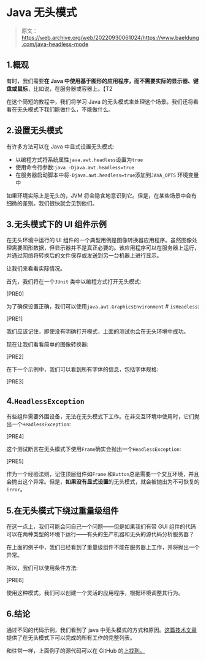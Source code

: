 # Java 无头模式

> 原文：<https://web.archive.org/web/20220930061024/https://www.baeldung.com/java-headless-mode>

## 1.概观

有时，我们需要**在 Java 中使用基于图形的应用程序，而不需要实际的显示器、键盘或鼠标**，比如说，在服务器或容器上。【T2

在这个简短的教程中，我们将学习 Java 的无头模式来处理这个场景。我们还将看看在无头模式下我们能做什么，不能做什么。

## 2.设置无头模式

有许多方法可以在 Java 中显式设置无头模式:

*   以编程方式将系统属性`java.awt.headless`设置为`true`
*   使用命令行参数:`java -Djava.awt.headless=true`
*   在服务器启动脚本中将`-Djava.awt.headless=true`添加到`JAVA_OPTS` 环境变量中

如果环境实际上是无头的，JVM 将会隐含地意识到它。但是，在某些场景中会有细微的差别。我们很快就会见到他们。

## 3.无头模式下的 UI 组件示例

在无头环境中运行的 UI 组件的一个典型用例是图像转换器应用程序。虽然图像处理需要图形数据，但显示器并不是真正必要的。该应用程序可以在服务器上运行，并通过网络将转换后的文件保存或发送到另一台机器上进行显示。

让我们来看看实际情况。

首先，我们将在一个`JUnit` 类中以编程方式打开无头模式:

[PRE0]

为了确保设置正确，我们可以使用`java.awt.GraphicsEnvironment` # `isHeadless`:

[PRE1]

我们应该记住，即使没有明确打开模式，上面的测试也会在无头环境中成功。

现在让我们看看简单的图像转换器:

[PRE2]

在下一个示例中，我们可以看到所有字体的信息，包括字体规格:

[PRE3]

## 4.`HeadlessException`

有些组件需要外围设备，无法在无头模式下工作。在非交互环境中使用时，它们抛出一个`HeadlessException`:

[PRE4]

这个测试断言在无头模式下使用`Frame`确实会抛出一个`HeadlessException`:

[PRE5]

作为一个经验法则，记住顶层组件如`Frame` 和`Button`总是需要一个交互环境，并且会抛出这个异常。但是，**如果没有显式设置**的无头模式，就会被抛出为不可恢复的`Error`。

## 5.在无头模式下绕过重量级组件

在这一点上，我们可能会问自己一个问题——但是如果我们有带 GUI 组件的代码可以在两种类型的环境下运行——有头的生产机器和无头的源代码分析服务器？

在上面的例子中，我们已经看到了重量级组件不能在服务器上工作，并将抛出一个异常。

所以，我们可以使用条件方法:

[PRE6]

使用这种模式，我们可以创建一个灵活的应用程序，根据环境调整其行为。

## 6.结论

通过不同的代码示例，我们看到了 java 中无头模式的方式和原因。[这篇技术文章](https://web.archive.org/web/20220626082650/https://www.oracle.com/technical-resources/articles/javase/headless.html)提供了在无头模式下可以完成的所有工作的完整列表。

和往常一样，上面例子的源代码可以在 GitHub 的[上找到。](https://web.archive.org/web/20220626082650/https://github.com/eugenp/tutorials/tree/master/core-java-modules/core-java-lang-2)